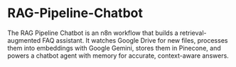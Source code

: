 # RAG-Pipeline-Chatbot
The RAG Pipeline Chatbot is an n8n workflow that builds a retrieval-augmented FAQ assistant. It watches Google Drive for new files, processes them into embeddings with Google Gemini, stores them in Pinecone, and powers a chatbot agent with memory for accurate, context-aware answers.
